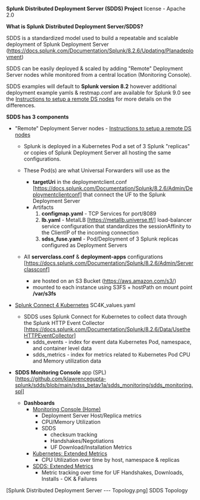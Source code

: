 **Splunk Distributed Deployment Server (SDDS) Project**
license - Apache 2.0

**What is Splunk Distributed Deployment Server/SDDS?**

SDDS is a standardized model used to build a repeatable and scalable deployment of Splunk Deployment Server (https://docs.splunk.com/Documentation/Splunk/8.2.6/Updating/Planadeployment)

SDDS can be easily deployed & scaled by adding "Remote" Deployment Server nodes while monitored from a central location (Monitoring Console).

SDDS examples will default to **Splunk version 8.2** however additional deployment example yamls & restmap.conf are available for Splunk 9.0 see the [Instructions to setup a remote DS nodes](https://github.com/klawrencegupta-splunk/sdds/tree/main/sdss_betav1a/remote_DS_node) for more details on the differences.

**SDDS has 3 components**

- "Remote" Deployment Server nodes   - [Instructions to setup a remote DS nodes](https://github.com/klawrencegupta-splunk/sdds/tree/main/sdss_betav1a/remote_DS_node)


  - Splunk is deployed in a Kubernetes Pod a set of 3 Splunk "replicas" or copies of Splunk Deployment Server all hosting the same configurations.
  - These Pod(s) are what Universal Forwarders will use as the 
    - **targetUri** in the deploymentclient.conf [https://docs.splunk.com/Documentation/Splunk/8.2.6/Admin/Deploymentclientconf] that connect the UF to the Splunk Deployment Server
    - Artifacts
      1. **configmap.yaml** - TCP Services for port/8089
      2. **lb.yaml** - MetalLB [https://metallb.universe.tf/] load-balancer service configuration that standardizes the sessionAffinity to the ClientIP of the incoming connection
      3. **sdss_fuse.yaml** - Pod/Deployment of 3 Splunk replicas configured as Deployment Servers

  - All **serverclass.conf** & **deployment-apps** configurations [https://docs.splunk.com/Documentation/Splunk/8.2.6/Admin/Serverclassconf]
    - are hosted on an S3 Bucket (https://aws.amazon.com/s3/)  
    - mounted to each instance using S3FS + hostPath on mount point **/var/s3fs**

- [Splunk Connect 4 Kubernetes](https://github.com/splunk/splunk-connect-for-kubernetes) SC4K_values.yaml 
  - SDDS uses Splunk Connect for Kubernetes to collect data through the Splunk HTTP Event Collector [https://docs.splunk.com/Documentation/Splunk/8.2.6/Data/UsetheHTTPEventCollector] 
    - sdds_events - index for event data Kubernetes Pod, namespace, and container level data
    - sdds_metrics - index for metrics related to Kubernetes Pod CPU and Memory utilization data
- **SDDS Monitoring Console** app (SPL) [https://github.com/klawrencegupta-splunk/sdds/blob/main/sdss_betav1a/sdds_monitoring/sdds_monitoring.spl]
  - **Dashboards** 
    - <u>Monitoring Console (Home)</u>
      - Deployment Server Host/Replica metrics
      - CPU/Memory Utilization
      - SDDS
        - checksum tracking
        - Handshakes/Negotiations
        - UF Download/Installation Metrics
    - <u>Kubernetes: Extended Metrics</u> 
      - CPU Utilization over time by host, namespace & replicas
    - <u>SDDS: Extended Metrics</u> 
      - Metric tracking over time for UF Handshakes, Downloads, Installs - OK & Failures


[Splunk Distributed Deployment Server --- Topology.png] SDDS Topology
